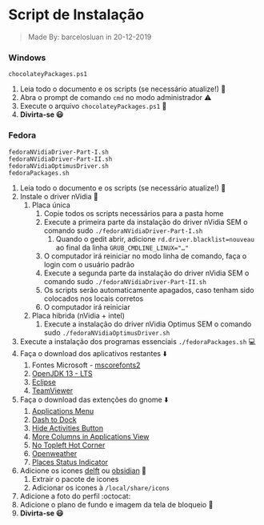 # Script de Instalação
> Made By: barcelosluan in 20-12-2019

### Windows
	chocolateyPackages.ps1

1. Leia todo o documento e os scripts (se necessário atualize!) :bookmark_tabs:
2. Abra o prompt de comando ```cmd``` no modo administrador :warning:
3. Execute o arquivo ```chocolateyPackages.ps1``` :chocolate_bar:
4. __Divirta-se :smiley:__

### Fedora
	fedoraNVidiaDriver-Part-I.sh
	fedoraNVidiaDriver-Part-II.sh
	fedoraNVidiaOptimusDriver.sh
	fedoraPackages.sh

1. Leia todo o documento e os scripts (se necessário atualize!) :memo:
2. Instale o driver nVidia :floppy_disk:
	1. Placa única
		1. Copie todos os scripts necessários para a pasta home
		2. Execute a primeira parte da instalação do driver nVidia SEM o comando sudo ```./fedoraNVidiaDriver-Part-I.sh```
			1. Quando o gedit abrir, adicione ```rd.driver.blacklist=nouveau``` ao final da linha ```GRUB_CMDLINE_LINUX="…"```
		3. O computador irá reiniciar no modo linha de comando, faça o login com o usuário padrão
		4. Execute a segunda parte da instalação do driver nVidia SEM o comando sudo ```./fedoraNVidiaDriver-Part-II.sh```
		5. Os scripts serão automaticamente apagados, caso tenham sido colocados nos locais corretos
		6. O computador irá reiniciar
	2. Placa hibrida (nVidia + intel)
		1. Execute a instalação do driver nVidia Optimus SEM o comando sudo ```./fedoraNVidiaOptimusDriver.sh```
3. Execute a instalação dos programas essenciais ```./fedoraPackages.sh``` :computer:
4. Faça o download dos aplicativos restantes :arrow_down:
	1. Fontes Microsoft - [mscorefonts2](https://sourceforge.net/projects/mscorefonts2/files/rpms-msttcore-fonts-installer-2.6-1.noarch.rpm/download?use_mirror=ufpr)
	2. [OpenJDK 13 - LTS](https://jdk.java.net/13/)
	3. [Eclipse](https://www.eclipse.org/downloads/)
	4. [TeamViewer](https://www.teamviewer.com/pt-br/download/linux/)
5. Faça o download das extenções do gnome :arrow_down:
	1. [Applications Menu](https://extensions.gnome.org/extension/6/applications-menu/)
	2. [Dash to Dock](https://extensions.gnome.org/extension/307/dash-to-dock/)
	3. [Hide Activities Button](https://extensions.gnome.org/extension/744/hide-activities-button/)
	4. [More Columns in Applications View](https://extensions.gnome.org/extension/1305/more-columns-in-applications-view/)
	5. [No Topleft Hot Corner](https://extensions.gnome.org/extension/118/no-topleft-hot-corner/)
	6. [Openweather](https://extensions.gnome.org/extension/750/openweather/)
	7. [Places Status Indicator](https://extensions.gnome.org/extension/8/places-status-indicator/)
6. Adicione os icones [delft](https://www.gnome-look.org/p/1199881/) ou [obsidian](https://www.gnome-look.org/p/1169579/) :triangular_flag_on_post:
	1. Extrair o pacote de icones
	2. Adicionar os icones à ```/local/share/icons```
7. Adicione a foto do perfil :octocat:
8. Adicione o plano de fundo e imagem da tela de bloqueio :city_sunset:
9. __Divirta-se :smiley:__
